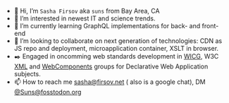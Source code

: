 - 👋 Hi, I’m `Sasha Firsov` aka `suns` from Bay Area, CA
- 👀 I’m interested in newest IT and science trends. 
- 🌱 I’m currently learning GraphQL implementations for back- and front-end
- 💞️ I’m looking to collaborate on next generation of technologies: CDN as JS repo and deployment, microapplication container, XSLT in browser.
- ✒️ Engaged in oncomming web standards development in [WICG](https://github.com/WICG), W3C [XML](https://www.w3.org/community/xslt-40/participants) and [WebComponents](https://www.w3.org/community/webcomponents/participants) groups for Declarative Web Application subjects.
- 📫 How to reach me sasha@firsov.net ( also is a google chat), DM [@Suns@fosstodon.org](https://fosstodon.org/@Suns)
